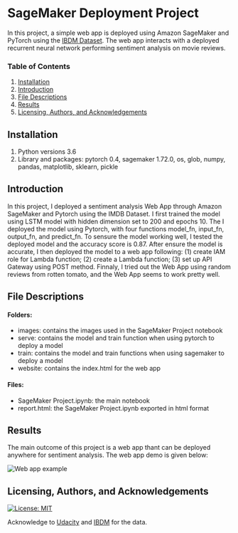 # SageMaker Deployment Project

In this project, a simple web app is deployed using Amazon SageMaker and PyTorch using the [IBDM Dataset](https://www.imdb.com/interfaces/). The web app interacts with a deployed recurrent neural network performing sentiment analysis on movie reviews. 

### Table of Contents

1. [Installation](#installation)
2. [Introduction](#Introduction)
3. [File Descriptions](#files)
4. [Results](#results)
5. [Licensing, Authors, and Acknowledgements](#licensing)

## Installation <a name="installation"></a>

1. Python versions 3.6
2. Library and packages: pytorch 0.4, sagemaker 1.72.0, os, glob, numpy, pandas, matplotlib, sklearn, pickle

## Introduction <a name="Introduction"></a>

In this project, I deployed a sentiment analysis Web App through Amazon SageMaker and Pytorch using the IMDB Dataset. I first trained the model using LSTM model with hidden dimension set to 200 and epochs 10. The I deployed the model using Pytorch, with four functions model_fn, input_fn, output_fn, and predict_fn.
To sensure the model working well, I tested the deployed model and the accuracy score is 0.87. After ensure the model is accurate, I then deployed the model to a web app following: (1) create IAM role for Lambda function; (2) create a Lambda function; (3) set up API Gateway using POST method. Finnaly, I tried out the Web App using random reviews from rotten tomato, and the Web App seems to work pretty well.

## File Descriptions <a name="files"></a>

#### Folders: 
* images: contains the images used in the SageMaker Project notebook
* serve: contains the model and train function when using pytorch to deploy a model
* train: contains the model and train functions when using sagemaker to deploy a model
* website: contains the index.html for the web app

#### Files:
* SageMaker Project.ipynb: the main notebook 
* report.html: the SageMaker Project.ipynb exported in html format

## Results<a name="results"></a>

The main outcome of this project is a web app thant can be deployed anywhere for sentiment analysis. The web app demo is given below:

![Web app example](.images/web_app_demo.gif)

## Licensing, Authors, and Acknowledgements<a name="licensing"></a>

[![License: MIT](https://img.shields.io/badge/License-MIT-yellow.svg)](https://opensource.org/licenses/MIT)

Acknowledge to [Udacity](https://www.udacity.com/) and [IBDM](https://www.imdb.com/interfaces/) for the data.  


